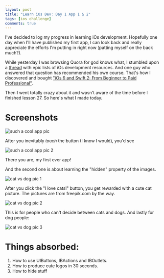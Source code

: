 ```yaml
---
layout: post
title: "Learn iOs Dev: Day 1 App 1 & 2"
tags: [ios challenge]
comments: true
---
```


I've decided to log my progress in learning iOs development. Hopefully one day when I'll have published my first app, I can look back and really appreciate the efforts I'm putting in right now (patting myself on the back much?).

While yesterday I was browsing Quora for god knows what, I stumbled upon a [thread](https://www.quora.com/iOS-Application-Development-1/What-are-the-best-resources-for-learning-iOS-development) with epic lists of iOs development resources. And one guy who answered that question has recommended his own course. That's how I discovered and bought ["iOs 9 and Swift 2: From Beginner to Paid Professional"](https://www.udemy.com/ios9-swift/).

Then I went totally crazy about it and wasn't aware of the time before I finished lesson 27. So here's what I made today.

# Screenshots

![such a cool app pic]({{site.url}}/img/such-a-cool-app.png)

After you inevitably *touch* the button (I know I would), you'd see

![such a cool app pic 2]({{site.url}}/img/such-a-cool-app2.png)

There you are, my first ever app!

And the second one is about learning the "hidden" property of the images.

![cat vs dog pic 1]({{site.url}}/img/mes-apps/cat-vs-dog-1.png)

After you click the "I love cats!" button, you get rewarded with a cute cat picture. The pictures are from freepik.com by the way.

![cat vs dog pic 2]({{site.url}}/img/mes-apps/cat-vs-dog-2.png)

This is for people who can't decide between cats and dogs. And lastly for dog people:

![cat vs dog pic 3]({{site.url}}/img/mes-apps/cat-vs-dog-3.png)



# Things absorbed:

1. How to use UIButtons, IBActions and IBOutlets.
2. How to produce cute logos in 30 seconds.
3. How to hide stuff
